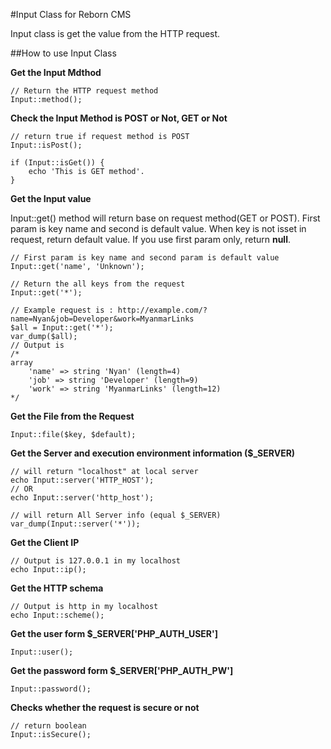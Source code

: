 #Input Class for Reborn CMS

Input class is get the value from the HTTP request.

##How to use Input Class

**Get the Input Mdthod**

	// Return the HTTP request method
	Input::method();

**Check the Input Method is POST or Not, GET or Not**

	// return true if request method is POST
	Input::isPost();

	if (Input::isGet()) {
		echo 'This is GET method'.
	}

**Get the Input value**

Input::get() method will return base on request method(GET or POST).
First param is key name and second is default value. When key is not isset in request, return default value. If you use first param only, return **null**.

	// First param is key name and second param is default value
	Input::get('name', 'Unknown');

	// Return the all keys from the request
	Input::get('*');

	// Example request is : http://example.com/?name=Nyan&job=Developer&work=MyanmarLinks
	$all = Input::get('*');
	var_dump($all);
	// Output is
	/*
	array
		'name' => string 'Nyan' (length=4)
		'job' => string 'Developer' (length=9)
		'work' => string 'MyanmarLinks' (length=12)
	*/

**Get the File from the Request**

	Input::file($key, $default);

**Get the Server and execution environment information ($_SERVER)**

	// will return "localhost" at local server
    echo Input::server('HTTP_HOST');
    // OR
    echo Input::server('http_host');

    // will return All Server info (equal $_SERVER)
    var_dump(Input::server('*'));

**Get the Client IP**

	// Output is 127.0.0.1 in my localhost
	echo Input::ip();

**Get the HTTP schema**

	// Output is http in my localhost
	echo Input::scheme();

**Get the user form $_SERVER['PHP_AUTH_USER']**

	Input::user();

**Get the password form $_SERVER['PHP_AUTH_PW']**

	Input::password();

**Checks whether the request is secure or not**

	// return boolean
	Input::isSecure();
